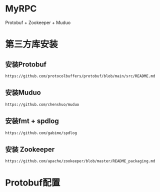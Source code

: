 # MyRPC

Protobuf + Zookeeper + Muduo 
# 第三方库安装
## 安装Protobuf
`https://github.com/protocolbuffers/protobuf/blob/main/src/README.md`

## 安装Muduo
`https://github.com/chenshuo/muduo`

## 安装fmt + spdlog
`https://github.com/gabime/spdlog`


## 安装 Zookeeper
`https://github.com/apache/zookeeper/blob/master/README_packaging.md`

# Protobuf配置

